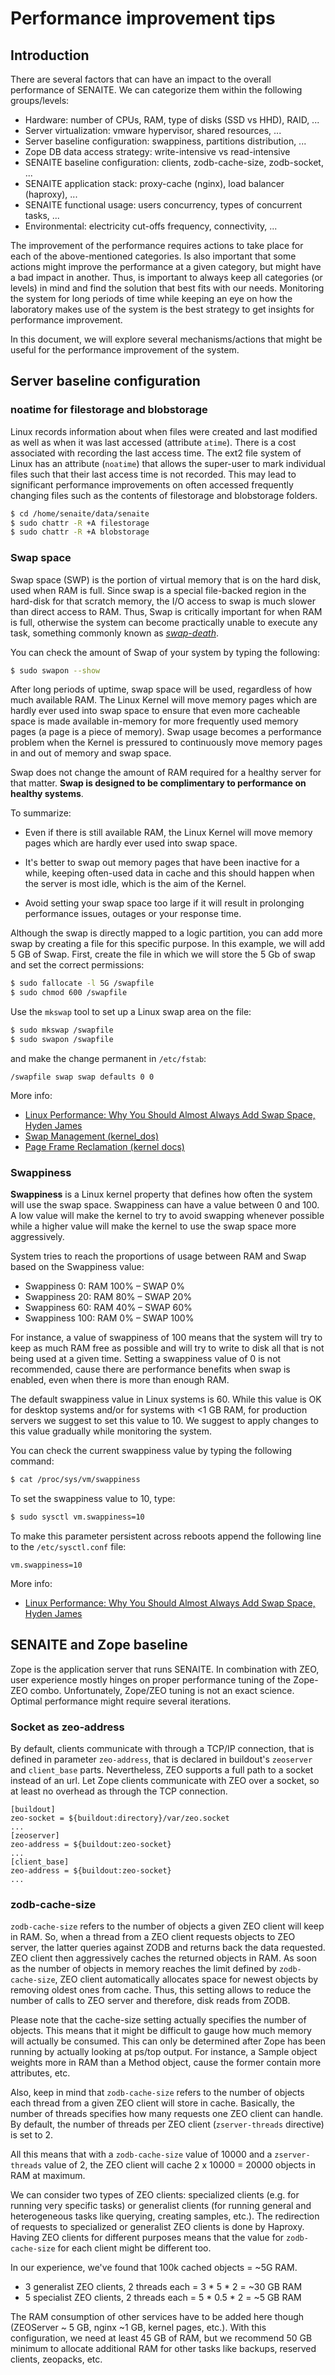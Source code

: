 # Performance improvement tips

## Introduction

There are several factors that can have an impact to the overall performance of
SENAITE. We can categorize them within the following groups/levels:

- Hardware: number of CPUs, RAM, type of disks (SSD vs HHD), RAID, ...
- Server virtualization: vmware hypervisor, shared resources, ...
- Server baseline configuration: swappiness, partitions distribution, ...
- Zope DB data access strategy: write-intensive vs read-intensive
- SENAITE baseline configuration: clients, zodb-cache-size, zodb-socket, ...
- SENAITE application stack: proxy-cache (nginx), load balancer (haproxy), ...
- SENAITE functional usage: users concurrency, types of concurrent tasks, ...
- Environmental: electricity cut-offs frequency, connectivity, ...

The improvement of the performance requires actions to take place for each of
the above-mentioned categories. Is also important that some actions might
improve the performance at a given category, but might have a bad impact in
another. Thus, is important to always keep all categories (or levels) in mind
and find the solution that best fits with our needs. Monitoring the system for
long periods of time while keeping an eye on how the laboratory makes use of
the system is the best strategy to get insights for performance improvement.

In this document, we will explore several mechanisms/actions that might be
useful for the performance improvement of the system.

## Server baseline configuration

### noatime for filestorage and blobstorage

Linux records information about when files were created and last modified as
well as when it was last accessed (attribute `atime`). There is a cost
associated with recording the last access time. The ext2 file system of Linux
has an attribute (`noatime`) that allows the super-user to mark individual
files such that their last access time is not recorded. This may lead to
significant performance improvements on often accessed frequently changing
files such as the contents of filestorage and blobstorage folders.

```bash
$ cd /home/senaite/data/senaite
$ sudo chattr -R +A filestorage
$ sudo chattr -R +A blobstorage
```

### Swap space

Swap space (SWP) is the portion of virtual memory that is on the hard disk,
used when RAM is full. Since swap is a special file-backed region in the
hard-disk for that scratch memory, the I/O access to swap is much slower than
direct access to RAM. Thus, Swap is critically important for when RAM is full,
otherwise the system can become practically unable to execute any task,
something commonly known as
*[swap-death](https://en.wikipedia.org/wiki/Paging#Swap_death)*.

You can check the amount of Swap of your system by typing the following:

```bash
$ sudo swapon --show
```

After long periods of uptime, swap space will be used, regardless of how much
available RAM. The Linux Kernel will move memory pages which are hardly ever
used into swap space to ensure that even more cacheable space is made available
in-memory for more frequently used memory pages (a page is a piece of memory).
Swap usage becomes a performance problem when the Kernel is pressured to
continuously move memory pages in and out of memory and swap space.

Swap does not change the amount of RAM required for a healthy server for that
matter. **Swap is designed to be complimentary to performance on healthy
systems**.

To summarize:

- Even if there is still available RAM, the Linux Kernel will move memory pages
  which are hardly ever used into swap space.

- It's better to swap out memory pages that have been inactive for a while,
  keeping often-used data in cache and this should happen when the server is
  most idle, which is the aim of the Kernel.

- Avoid setting your swap space too large if it will result in prolonging
  performance issues, outages or your response time.

Although the swap is directly mapped to a logic partition, you can add more
swap by creating a file for this specific purpose. In this example, we will add
5 GB of Swap. First, create the file in which we will store the 5 Gb of swap
and set the correct permissions:

```bash
$ sudo fallocate -l 5G /swapfile
$ sudo chmod 600 /swapfile
```

Use the `mkswap` tool to set up a Linux swap area on the file:

```bash
$ sudo mkswap /swapfile
$ sudo swapon /swapfile
```

and make the change permanent in `/etc/fstab`:

```
/swapfile swap swap defaults 0 0
```

More info:

- [Linux Performance: Why You Should Almost Always Add Swap Space, Hyden James](https://haydenjames.io/linux-performance-almost-always-add-swap-space/)
- [Swap Management (kernel_dos)](https://www.kernel.org/doc/gorman/html/understand/understand014.html)
- [Page Frame Reclamation (kernel docs)](https://www.kernel.org/doc/gorman/html/understand/understand013.html)

### Swappiness

**Swappiness** is a Linux kernel property that defines how often the system
will use the swap space. Swappiness can have a value between 0 and 100. A low
value will make the kernel to try to avoid swapping whenever possible while a
higher value will make the kernel to use the swap space more aggressively.

System tries to reach the proportions of usage between RAM and Swap based on
the Swappiness value:

- Swappiness 0: RAM 100% – SWAP 0%
- Swappiness 20: RAM 80% – SWAP 20%
- Swappiness 60: RAM 40% – SWAP 60%
- Swappiness 100: RAM 0% – SWAP 100%

For instance, a value of swappiness of 100 means that the system will try to
keep as much RAM free as possible and will try to write to disk all that is not
being used at a given time. Setting a swappiness value of 0 is not recommended,
cause there are performance benefits when swap is enabled, even when there is
more than enough RAM.

The default swappiness value in Linux systems is 60. While this value is OK for
desktop systems and/or for systems with <1 GB RAM, for production servers we
suggest to set this value to 10. We suggest to apply changes to this value
gradually while monitoring the system.

You can check the current swappiness value by typing the following command:

```bash
$ cat /proc/sys/vm/swappiness
```

To set the swappiness value to 10, type:

```bash
$ sudo sysctl vm.swappiness=10
```

To make this parameter persistent across reboots append the following line to
the `/etc/sysctl.conf` file:

```
vm.swappiness=10
```

More info:

- [Linux Performance: Why You Should Almost Always Add Swap Space, Hyden James](https://haydenjames.io/linux-performance-almost-always-add-swap-space/)

## SENAITE and Zope baseline

Zope is the application server that runs SENAITE. In combination with ZEO, user
experience mostly hinges on proper performance tuning of the Zope-ZEO combo.
Unfortunately, Zope/ZEO tuning is not an exact science. Optimal performance
might require several iterations.

### Socket as zeo-address

By default, clients communicate with through a TCP/IP connection, that is
defined in parameter `zeo-address`, that is declared in buildout's `zeoserver`
and `client_base` parts. Nevertheless, ZEO supports a full path to a socket
instead of an url. Let Zope clients communicate with ZEO over a socket, so at
least no overhead as through the TCP connection.

```buildoutcfg
[buildout]
zeo-socket = ${buildout:directory}/var/zeo.socket
...
[zeoserver]
zeo-address = ${buildout:zeo-socket}
...
[client_base]
zeo-address = ${buildout:zeo-socket}
...
```

### zodb-cache-size

`zodb-cache-size` refers to the number of objects a given ZEO client will keep
in RAM. So, when a thread from a ZEO client requests objects to ZEO server, the
latter queries against ZODB and returns back the data requested. ZEO client
then aggressively caches the returned objects in RAM. As soon as the number of
objects in memory reaches the limit defined by `zodb-cache-size`, ZEO client
automatically allocates space for newest objects by removing oldest ones from
cache. Thus, this setting allows to reduce the number of calls to ZEO server
and therefore, disk reads from ZODB.

Please note that the cache-size setting actually specifies the number of
objects. This means that it might be difficult to gauge how much memory will
actually be consumed. This can only be determined after Zope has been running
by actually looking at ps/top output. For instance, a Sample object weights
more in RAM than a Method object, cause the former contain more attributes,
etc.

Also, keep in mind that `zodb-cache-size` refers to the number of objects each
thread from a given ZEO client will store in cache. Basically, the number of
threads specifies how many requests one ZEO client can handle. By default, the
number of threads per ZEO client (`zserver-threads` directive) is set to 2.

All this means that with a `zodb-cache-size` value of 10000 and a
`zserver-threads` value of 2, the ZEO client will cache 2 x 10000 = 20000
objects in RAM at maximum.

We can consider two types of ZEO clients: specialized clients (e.g. for running
very specific tasks) or generalist clients (for running general and
heterogeneous tasks like querying, creating samples, etc.). The redirection of
requests to specialized or generalist ZEO clients is done by Haproxy. Having
ZEO clients for different purposes means that the value for `zodb-cache-size`
for each client might be different too.

In our experience, we've found that 100k cached objects = ~5G RAM.

- 3 generalist ZEO clients, 2 threads each = 3 * 5 * 2 = ~30 GB RAM
- 5 specialist ZEO clients, 2 threads each = 5 * 0.5 * 2 = ~5 GB RAM

The RAM consumption of other services have to be added here though (ZEOServer
~ 5 GB, nginx ~1 GB, kernel pages, etc.). With this configuration, we need at
least 45 GB of RAM, but we recommend 50 GB minimum to allocate additional RAM
for other tasks like backups, reserved clients, zeopacks, etc.
